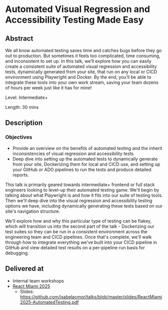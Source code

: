 # Automated Visual Regression and Accessibility Testing Made Easy

## Abstract

We all know automated testing saves time and catches bugs before they go out to production. But sometimes it feels too complicated, time consuming, and inconsistent to set up. In this talk, we’ll explore how you can easily create a consistent suite of automated visual regression and accessibility tests, dynamically generated from your site, that run on any local or CICD environment using Playwright and Docker. By the end, you’ll be able to integrate these tools into your own work stream, saving your team dozens of hours per week just like it has for mine!

Level: Intermediate+

Length: 30 mins

## Description

### Objectives

- Provide an overview on the benefits of automated testing and the inherit inconsistencies of visual regression and accessibility tests
- Deep dive into setting up the automated tests to dynamically generate from your site, Dockerizing them for local and CICD use, and setting up your GitHub or ADO pipelines to run the tests and produce detailed reports.

This talk is primarily geared towards intermediate+ frontend or full stack engineers looking to level-up their automated testing game. We'll begin by talking about what Playwright is and how it fits into our suite of testing tools. Then we'll deep dive into the visual regression and accessibility testing options we have, including dynamically generating these tests based on our site's navigation structure.

We'll explore how and why this particular type of testing can be flakey, which will transition us into the second part of the talk - Dockerizing our test suites so they can be run in a consistent environment across the engineering team and CICD pipelines. Once that's complete, we'll walk through how to integrate everything we've built into your CICD pipeline in GitHub and view detailed test results on a per-pipeline run basis for debugging.

## Delivered at

- Internal team workshops
- [React Miami 2025](https://www.reactmiami.com/speakers/mclenachen)
  - Slides: https://github.com/isabelacmor/talks/blob/master/slides/ReactMiami2025-AutomatedTesting.pdf 
